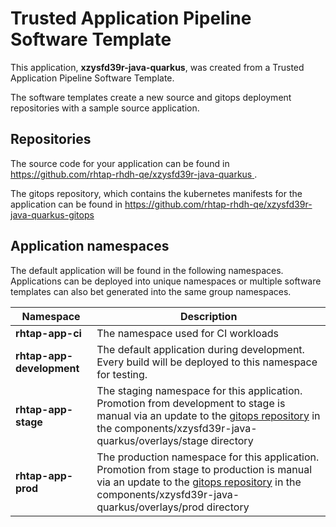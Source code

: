 # Trusted Application Pipeline Software Template

This application, **xzysfd39r-java-quarkus**, was created from a Trusted Application Pipeline Software Template.

The software templates create a new source and gitops deployment repositories with a sample source application. 

## Repositories

The source code for your application can be found in [https://github.com/rhtap-rhdh-qe/xzysfd39r-java-quarkus ](https://github.com/rhtap-rhdh-qe/xzysfd39r-java-quarkus ).
 
The gitops repository, which contains the kubernetes manifests for the application can be found in 
[https://github.com/rhtap-rhdh-qe/xzysfd39r-java-quarkus-gitops ](https://github.com/rhtap-rhdh-qe/xzysfd39r-java-quarkus-gitops ) 

## Application namespaces 

The default application will be found in the following namespaces. Applications can be deployed into unique namespaces or multiple software templates can also bet generated into the same group namespaces.  

|  Namespace   |  Description   |  
| -------- | -------- |
| **rhtap-app-ci** | The namespace used for CI workloads |
| **rhtap-app-development** | The default application during development. Every build will be deployed to this namespace for testing. |
| **rhtap-app-stage** | The staging namespace for this application. Promotion from development to stage is manual via an update to the [gitops repository](https://github.com/rhtap-rhdh-qe/xzysfd39r-java-quarkus-gitops ) in the components/xzysfd39r-java-quarkus/overlays/stage directory |
| **rhtap-app-prod** | The production namespace for this application. Promotion from stage to production is manual via an update to the [gitops repository](https://github.com/rhtap-rhdh-qe/xzysfd39r-java-quarkus-gitops ) in the components/xzysfd39r-java-quarkus/overlays/prod directory |